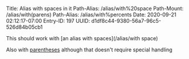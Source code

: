 Title: Alias with spaces in it
Path-Alias: /alias/with%20space
Path-Mount: /alias/with(parens)
Path-Alias: /alias/with%percents
Date: 2020-09-21 02:12:17-07:00
Entry-ID: 197
UUID: d1df8c44-9380-56a7-96c5-526d84b05cb1

This should work with [an alias with spaces](/alias/with space)

Also with [parentheses](/alias/with%28parens%29) although that doesn't require special handling